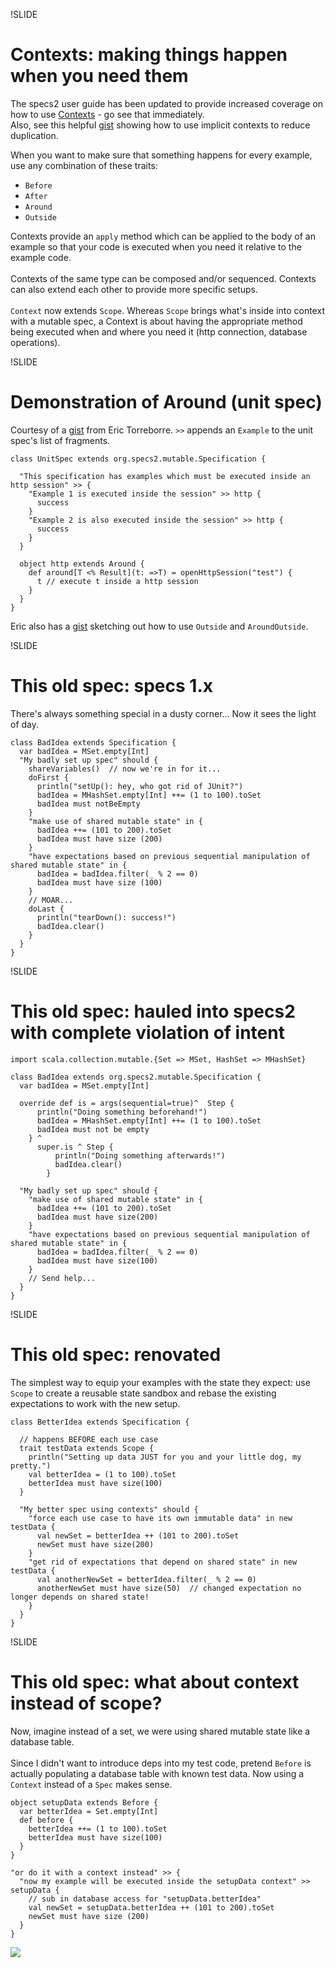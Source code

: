 !SLIDE

# Contexts: making things happen when you need them

<span class="new">
The specs2 user guide has been updated to provide increased coverage on how to use
<a href="http://etorreborre.github.com/specs2/guide/org.specs2.guide.SpecStructure.html#Contexts">
Contexts</a> - go see that immediately.
<br/>
Also, see this helpful <a href="https://gist.github.com/997433">gist</a> showing how to use implicit contexts
to reduce duplication.
</span>

When you want to make sure that something happens for every example, use any combination of these traits:

- ``Before``
- ``After``
- ``Around``
- ``Outside``

Contexts provide an ``apply`` method which can be applied to the body of an example so that your code
is executed when you need it relative to the example code.
<br/>
<br/>
Contexts of the same type can be composed and/or sequenced.  <span class="clarafication">Contexts can also extend each
other to provide more specific setups.</span>
<br/>
<br/>
<span class="clarification"><code>Context</code> now extends <code>Scope</code>.</span>
Whereas ``Scope`` brings what's inside into context with a mutable spec, a Context is about having
the appropriate method being executed when and where you need it (http connection, database operations).

!SLIDE

# Demonstration of Around (unit spec)

Courtesy of a [gist](https://gist.github.com/904913) from Eric Torreborre.  ``>>`` appends an
``Example`` to the unit spec's list of fragments.

    class UnitSpec extends org.specs2.mutable.Specification {

      "This specification has examples which must be executed inside an http session" >> {
        "Example 1 is executed inside the session" >> http {
          success
        }
        "Example 2 is also executed inside the session" >> http {
          success
        }
      }

      object http extends Around {
        def around[T <% Result](t: =>T) = openHttpSession("test") {
          t // execute t inside a http session
        }
      }
    }

Eric also has a [gist](https://gist.github.com/905789) sketching out how to use ``Outside`` and ``AroundOutside``.

!SLIDE

# This old spec: specs 1.x

There's always something special in a dusty corner...  Now it sees the light of day.


    class BadIdea extends Specification {
      var badIdea = MSet.empty[Int]
      "My badly set up spec" should {
        shareVariables()  // now we're in for it...
        doFirst {
          println("setUp(): hey, who got rid of JUnit?")
          badIdea = MHashSet.empty[Int] ++= (1 to 100).toSet
          badIdea must notBeEmpty
        }
        "make use of shared mutable state" in {
          badIdea ++= (101 to 200).toSet
          badIdea must have size (200)
        }
        "have expectations based on previous sequential manipulation of shared mutable state" in {
          badIdea = badIdea.filter(_ % 2 == 0)
          badIdea must have size (100)
        }
        // MOAR...
        doLast {
          println("tearDown(): success!")
          badIdea.clear()
        }
      }
    }

!SLIDE

# This old spec: hauled into specs2 with complete violation of intent

    import scala.collection.mutable.{Set => MSet, HashSet => MHashSet}

    class BadIdea extends org.specs2.mutable.Specification {
      var badIdea = MSet.empty[Int]

      override def is = args(sequential=true)^  Step {
          println("Doing something beforehand!")
          badIdea = MHashSet.empty[Int] ++= (1 to 100).toSet
          badIdea must not be empty
        } ^
          super.is ^ Step {
              println("Doing something afterwards!")
              badIdea.clear()
            }

      "My badly set up spec" should {
        "make use of shared mutable state" in {
          badIdea ++= (101 to 200).toSet
          badIdea must have size(200)
        }
        "have expectations based on previous sequential manipulation of shared mutable state" in {
          badIdea = badIdea.filter(_ % 2 == 0)
          badIdea must have size(100)
        }
        // Send help...
      }
    }

!SLIDE

# This old spec: renovated

The simplest way to equip your examples with the state they expect: use ``Scope`` to create a reusable
state sandbox and rebase the existing expectations to work with the new setup.

    class BetterIdea extends Specification {

      // happens BEFORE each use case
      trait testData extends Scope {
        println("Setting up data JUST for you and your little dog, my pretty.")
        val betterIdea = (1 to 100).toSet
        betterIdea must have size(100)
      }

      "My better spec using contexts" should {
        "force each use case to have its own immutable data" in new testData {
          val newSet = betterIdea ++ (101 to 200).toSet
          newSet must have size(200)
        }
        "get rid of expectations that depend on shared state" in new testData {
          val anotherNewSet = betterIdea.filter(_ % 2 == 0)
          anotherNewSet must have size(50)  // changed expectation no longer depends on shared state!
        }
      }
    }

!SLIDE

# This old spec: what about context instead of scope?

Now, imagine instead of a set, we were using shared mutable state like a database table.
<br/>
<br/>
Since I didn't want to introduce deps into my test code, pretend ``Before`` is actually populating
a database table with known test data.  Now using a ``Context`` instead of a ``Spec`` makes sense.

    object setupData extends Before {
      var betterIdea = Set.empty[Int]
      def before {
        betterIdea ++= (1 to 100).toSet
        betterIdea must have size(100)
      }
    }

    "or do it with a context instead" >> {
      "now my example will be executed inside the setupData context" >> setupData {
        // sub in database access for "setupData.betterIdea"
        val newSet = setupData.betterIdea ++ (101 to 200).toSet
        newSet must have size (200)
      }
    }


<img class="logo" src="/img/novus-logo.gif" />